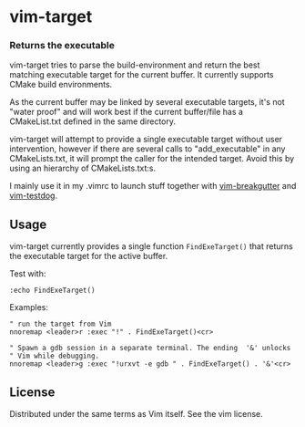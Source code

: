 vim-target
=============
### Returns the executable ###

vim-target tries to parse the build-environment and return the best matching
executable target for the current buffer. It currently supports CMake build
environments.

As the current buffer may be linked by several executable targets, it's not
"water proof" and will work best if the current buffer/file has
a CMakeList.txt defined in the same directory.

vim-target will attempt to provide a single executable target without user
intervention, however if there are several calls to "add_executable" in any
CMakeLists.txt, it will prompt the caller for the intended target. Avoid this
by using an hierarchy of CMakeLists.txt:s.

I mainly use it in my .vimrc to launch stuff together with
[vim-breakgutter](http://github.com/raspine/vim-breakgutter) and
[vim-testdog](http://github.com/raspine/vim-testdog).

## Usage
vim-target currently provides a single function `FindExeTarget()` that
returns the executable target for the active buffer.

Test with:
```
:echo FindExeTarget()
```


Examples:
```
" run the target from Vim
nnoremap <leader>r :exec "!" . FindExeTarget()<cr>

" Spawn a gdb session in a separate terminal. The ending  '&' unlocks
" Vim while debugging.
nnoremap <leader>g :exec "!urxvt -e gdb " . FindExeTarget() . '&'<cr>

```

## License

Distributed under the same terms as Vim itself.  See the vim license.
